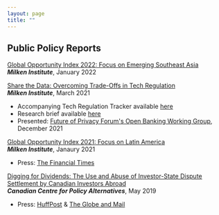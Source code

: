 ```yaml
---
layout: page
title: ""
---
```

## Public Policy Reports

[Global Opportunity Index 2022: Focus on Emerging Southeast Asia](https://milkeninstitute.org/report/global-opportunity-index-2022-southeast-asia)<br>
**_Milken Institute_**, January 2022

[Share the Data: Overcoming Trade-Offs in Tech Regulation](https://papers.ssrn.com/sol3/papers.cfm?abstract_id=3843369)<br> 
**_Milken Institute_**, March 2021<br>
  * Accompanying Tech Regulation Tracker available [here](https://miresearch.github.io/Tech-Regulation/)<br>
  * Research brief available [here](https://milkeninstitute.org/sites/default/files/2021-08/2021_1pager_tech%26datawQR.pdf)<br>
  * Presented: [Future of Privacy Forum's Open Banking Working Group](https://fpf.org/blog/the-future-is-open-the-u-s-turns-to-open-banking/), December 2021

[Global Opportunity Index 2021: Focus on Latin America](https://www.researchgate.net/publication/349061684_Global_Opportunity_Index_2021_Focus_on_Latin_America)<br> **_Milken Institute_**, Janaury 2021<br>
  * Press: [The Financial Times](https://www.fdiintelligence.com/article/79508)

[Digging for Dividends: The Use and Abuse of Investor-State Dispute Settlement by Canadian Investors Abroad](https://www.researchgate.net/publication/339513630_Digging_for_Dividends_The_use_and_abuse_of_investor-state_dispute_settlement_by_Canadian_investors_abroad)<br> **_Canadian Centre for Policy Alternatives_**, May 2019<br>
  * Press: [HuffPost](https://www.huffingtonpost.ca/2019/04/30/isds-canada-trade-ccpa_a_23719635/) & [The Globe and Mail](https://www.theglobeandmail.com/business/commentary/article-canadian-investors-need-to-stop-suing-foreign-governments-over/)

